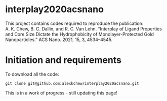 # interplay2020acsnano
This project contains codes required to reproduce the publication:  
A. K. Chew, B. C. Dallin, and R. C. Van Lehn. “Interplay of Ligand Properties and Core Size Dictate the Hydrophobicity 
of Monolayer-Protected Gold Nanoparticles.” ACS Nano. 2021, 15, 3, 4534–4545.

# Initiation and requirements
To download all the code:
```buildoutcfg
git clone git@github.com:alexkchew/interplay2020acsnano.git
```

This is in a work of progress - still updating this page!



